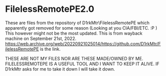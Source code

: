 # FilelessRemotePE2.0

These are files from the repository of D1rkMtr\FilelessRemotePE which apparently got removed for some reason (Looking at you CIA/FBI/ETC. :P ) 
This however might not be the most updated. This is from wayback machine on September 21st, 2022. https://web.archive.org/web/20220921025014/https://github.com/D1rkMtr/FilelessRemotePE is the link. 

THESE ARE NOT MY FILES NOR ARE THESE MADE/OWNED BY ME. FILELESSREMOTEPE IS A USEFUL TOOL AND I WANT TO KEEP IT ALIVE. IF D1rkMtr asks for me to take it down I will take it down. 
